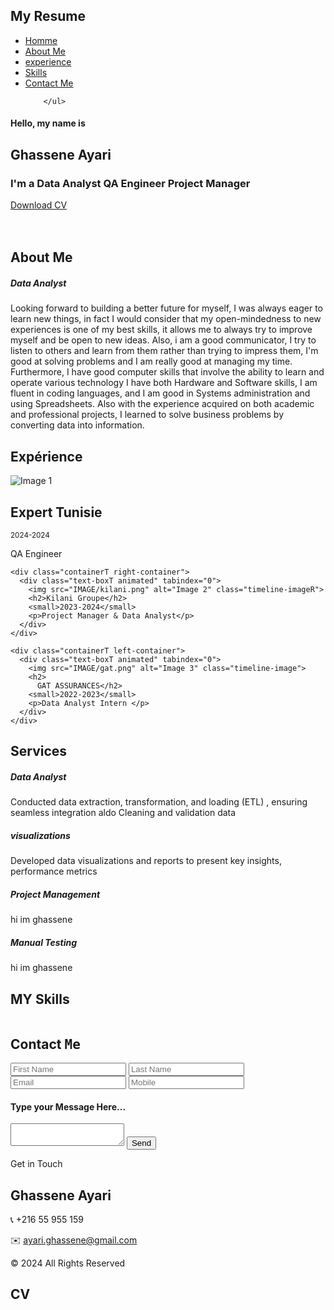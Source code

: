 <!DOCTYPE html>
<html lang="en">
<head>
    <meta charset="UTF-8">
    <meta name="viewport" content="width=device-width, initial-scale=1.0">
    <title> welcome to my page</title>
    <link rel="stylesheet" href="CSS/style.css">
    <link rel="icon" href="ICONES/Logo.ico" type="image/x-icon">
    <link rel="preconnect" href="https://fonts.googleapis.com">
    <link rel="preconnect" href="https://fonts.gstatic.com" crossorigin>
    <link href="https://fonts.googleapis.com/css2?family=Josefin+Sans:ital,wght@0,100..700;1,100..700&display=swap" rel="stylesheet">
    <link rel="stylesheet" href="https://cdnjs.cloudflare.com/ajax/libs/font-awesome/6.6.0/css/all.min.css" integrity="sha512-Kc323vGBEqzTmouAECnVceyQqyqdsSiqLQISBL29aUW4U/M7pSPA/gEUZQqv1cwx4OnYxTxve5UMg5GT6L4JJg==" crossorigin="anonymous" referrerpolicy="no-referrer" />
</head>
<body>
  <section class="home" id="home">
  <nav>
    <h2>My <span> Resume</span> </h2>
    <ul><li><a href="#home">Homme</a></li>
        <li><a href="#about">About Me</a></li>
        <li><a href="#time">experience</a></li>
        <li><a href="#skills">Skills</a></li>
        <li><a href="#Contact">Contact Me</a></li>

        </ul>
  </nav>
  <div class="content">
    <div class="container-texts">
        <h4>Hello, my name is</h4>
        <h1>Ghassene <span>Ayari</span></h1>
        <h3>I'm a 
          <span class="animated-text" id="data-analyst">Data Analyst</span>
          <span class="animated-text" id="youtuber">QA Engineer</span>
          <span class="animated-text" id="blogger">Project Manager</span>
        </h3>
        <a href="cv/cv__ghassene ayariFR.pdf" class="btn" target="_blank"download="">Download CV</a>
        <div class="social">
            <a href="https://www.facebook.com/profile.php?id=100011403726016" target="_blank"><img src="IMAGE/facebook_logo_icon_147291.png" alt=""></a>
            <a href="https://www.linkedin.com/in/ghassene-ayari/" target="_blank"><img src="IMAGE/linkedin_icon-icons.com_65929.png" alt=""></a>
            <a href="https://wa.me/0021655955159" target="_blank"><img src="IMAGE/whatsapp_logo_icon_186881.png" alt=""></a>
            <a href="mailto:ayari.ghassene@gmail.com" target="_blank"><img src="IMAGE/gmail_icon-icons.com_62758.png" alt=""></a>
        </div>
    </div>
    <div class="container-immage">
     <img src="IMAGE/shape.png" alt="" class="shape">
     <img src="IMAGE/mypic.png" alt="" class="pic">
    </div>
  </div>
</section>


  <section class="about" id="about"> 
    <div class="container-immage">
     <img src="IMAGE/Data extraction-amico (1).png" alt="">
    </div>
    <div class="container-texts">
    <h1>About <span> Me </span></h1>
    <h5><span>Data</span> Analyst</h5>
    <p>
        Looking forward to building a better future for myself, I was always eager to learn new things, in fact I would consider that my open-mindedness to new experiences is one of my best skills, it allows me to always try to improve myself and be open to new ideas. 
        Also, i am a good communicator, I try to listen to others and learn from them rather than trying to impress them, I'm good at solving problems and I am really good at managing my time. 
        Furthermore, I have good computer skills that involve the ability to learn and operate various technology I have both Hardware and Software skills, I am fluent in coding languages, and I am good in Systems administration and using Spreadsheets. Also with the experience acquired on both academic and professional projects, I learned to solve business problems by converting data into information.  
    </p>
    </div>

  </section>

</section>

<section class="extimeline" id="time">
  <h1 class="text-center">Expéri<span>ence</span></h1>
  <div class="timeline">
    <div class="containerT left-container">
      <div class="text-boxT animated" tabindex="0">
        <img src="IMAGE/logo_expert_tunisie.png" alt="Image 1" class="timeline-image">
        <h2>Expert Tunisie  </h2>
        <small>2024-2024</small>
        <p>QA Engineer  </p>
      </div>
    </div>

    <div class="containerT right-container">
      <div class="text-boxT animated" tabindex="0">
        <img src="IMAGE/kilani.png" alt="Image 2" class="timeline-imageR">
        <h2>Kilani Groupe</h2>
        <small>2023-2024</small>
        <p>Project Manager & Data Analyst</p>
      </div>
    </div>

    <div class="containerT left-container">
      <div class="text-boxT animated" tabindex="0">
        <img src="IMAGE/gat.png" alt="Image 3" class="timeline-image">
        <h2>
          GAT ASSURANCES</h2>
        <small>2022-2023</small>
        <p>Data Analyst Intern </p>
      </div>
    </div>
  </div>
</section>

  <section class="Services" id="experience"> 
    <H1 class="text-center"> Servi<span>ces</span></H1>
<div class="box">
    <div class="card">
        <i class="fa-solid fa-laptop"></i>
        <h5>Data Analyst</h5>
        <p>Conducted data extraction, transformation, and loading (ETL) , ensuring seamless integration
          aldo Cleaning and validation data  </p>
    </div>
    <div class="card">
        <i class="fa-solid fa-database"></i>
        <h5>visualizations</h5>
        <p>Developed data visualizations and reports to present key insights, performance metrics</p>
    </div>
    <div class="card">
        <i class="fa-solid fa-microscope"></i>
        <h5>Project Management</h5>
        <p>hi im ghassene</p>
    </div>
    <div class="card">
        <i class="fa-solid fa-list-check"></i>
        <h5>Manual Testing</h5>
        <p>hi im ghassene</p>
    </div>
</div>

  </section>
  <section class="skills" id="skills"> 
    <div class="container-skills">
        <h1>MY <span>Skills</span></h1>
        <div class="content-skills">
        <div class="skill"><img src="IMAGE/powerbi.png" alt=""></div>
        <div class="skill"><img src="IMAGE/sql.png" alt=""></div>
        <div class="skill"><img src="IMAGE/jira.png" alt=""></div>
        <div class="skill"><img src="IMAGE/html.png" alt=""></div>
        <div class="skill"><img src="IMAGE/css.png" alt=""></div>
        <div class="skill"><img src="IMAGE/microsoft-excel-spreadsheet-computer-software-power-bi-behind-background-407ac0890c695e4663c28db85a05becd.png" alt=""></div>
        </div> 
     </div>
    <div class="container-immage">
        <img src="IMAGE/Resume-bro.png" alt="">
       </div>
  </section>

 <section class="contact" id="Contact">
  
  <div class="container">
    <form method="post" action="https://script.google.com/macros/s/AKfycbxSh7g4OKRO1ia8-vDbzxgbdEwlWReDlyGPU9UebfPSmUxTRJ3-M57bBOZDxSvCV6W8/exec" name="contact">
      <h2>Contact <samp>Me</samp> </h2>
    <input type="text" name="firstName" id="firstName" placeholder="First Name" required>
  <input type="text" name="lastName" id="lastName" placeholder="Last Name" required>
  <input type="email" name="email" id="email" placeholder="Email" required>
  <input type="text" name="mobile" id="mobile" placeholder="Mobile" required>
  <h4>Type your Message Here...</h4>
  <textarea name="textarea" required></textarea>
  <input type="submit" value="Send" id="button">
    </form>
  </div>

  <script src="source.js"></script>
 



 <footer>
  <div class="content-footer">
      <p class="text-center">Get in Touch</p>
      <div class="social-icons text-center">
          <a href="#" aria-label="LinkedIn"><i class="fab fa-linkedin"></i></a>
          <a href="#" aria-label="GitHub"><i class="fab fa-github"></i></a>
          <a href="#" aria-label="Twitter"><i class="fab fa-facebook"></i></a>
      </div>
  </div>
  <h2 class="text-center">Ghassene <span>Ayari</span></h2>
  <p class="text-center">📞 +216 55 955 159</p>
  <p class="text-center">✉️ <a href="mailto:ayari.ghassene@gmail.com">ayari.ghassene@gmail.com</a></p>
  <p class="text-center" class="end">© 2024 All Rights Reserved</p>
</footer>

</body>



# CV
